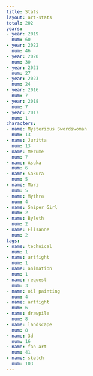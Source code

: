 ```yaml
---
title: Stats
layout: art-stats
total: 202
years:
- year: 2019
  num: 60
- year: 2022
  num: 46
- year: 2020
  num: 30
- year: 2021
  num: 27
- year: 2023
  num: 24
- year: 2016
  num: 7
- year: 2018
  num: 7
- year: 2017
  num: 1
characters:
- name: Mysterious Swordswoman
  num: 13
- name: Juritta
  num: 13
- name: Merume
  num: 7
- name: Asuka
  num: 6
- name: Sakura
  num: 5
- name: Mari
  num: 5
- name: Mythra
  num: 4
- name: Sniper Girl
  num: 2
- name: Byleth
  num: 2
- name: Elisanne
  num: 2
tags:
- name: technical
  num: 1
- name: artfight
  num: 1
- name: animation
  num: 1
- name: request
  num: 3
- name: oil painting
  num: 4
- name: artfight
  num: 6
- name: drawpile
  num: 8
- name: landscape
  num: 8
- name: 3d
  num: 16
- name: fan art
  num: 41
- name: sketch
  num: 103
---
```

